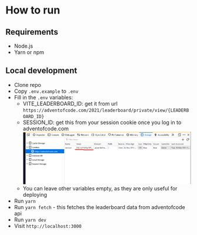 # How to run

## Requirements

- Node.js
- Yarn or npm

## Local development

- Clone repo
- Copy `.env.example` to `.env`
- Fill in the `.env` variables:
  - VITE_LEADERBOARD_ID: get it from url `https://adventofcode.com/2021/leaderboard/private/view/{LEADERBOARD_ID}`
  - SESSION_ID: get this from your session cookie once you log in to adventofcode.com  
    ![](screenshot1.png)
  - You can leave other variables empty, as they are only useful for deploying
- Run `yarn`
- Run `yarn fetch` - this fetches the leaderboard data from adventofcode api
- Run `yarn dev`
- Visit `http://localhost:3000`
